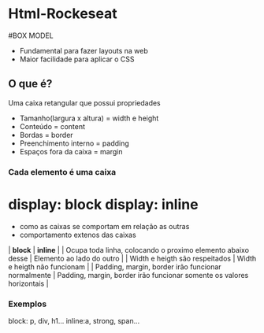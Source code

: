 # Html-Rockeseat

#BOX MODEL

- Fundamental para fazer layouts na web
- Maior facilidade para aplicar o CSS

## O que é?

Uma caixa retangular que possui propriedades

- Tamanho(largura x altura) = width e height
- Conteúdo = content
- Bordas = border
- Preenchimento interno = padding
- Espaços fora da caixa = margin

### Cada elemento é uma caixa

# display: block display: inline

- como as caixas se comportam em relação as outras
- comportamento extenos das caixas

| **block** | **inline** |
| Ocupa toda linha, colocando o proximo elemento abaixo desse | Elemento ao lado do outro |
| Width e heigth são respeitados | Width e heigth não funcionam |
| Padding, margin, border irão funcionar normalmente | Padding, margin, border irão funcionar somente os valores horizontais |

### Exemplos

block: p, div, h1...
inline:a, strong, span...
